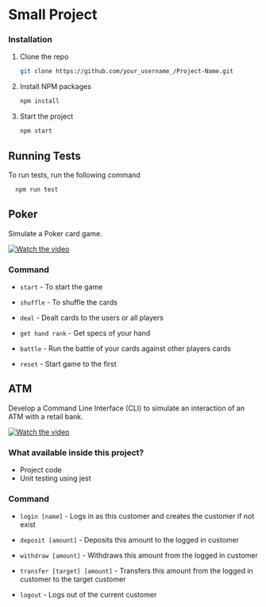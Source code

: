# Small Project

### Installation

1. Clone the repo
   ```sh
   git clone https://github.com/your_username_/Project-Name.git
   ```
2. Install NPM packages
   ```sh
   npm install
   ```
3. Start the project
   ```sh
   npm start
   ```

## Running Tests

To run tests, run the following command

```bash
  npm run test
```

## Poker

Simulate a Poker card game.

[![Watch the video](https://res.cloudinary.com/telecreativenow/image/upload/v1669236580/DKATALIS%20PROJECT/Screenshot_2022-11-24_at_03.49.08.png)](https://asciinema.org/a/539874)

### Command

- `start` - To start the game

- `shuffle` - To shuffle the cards

- `deal` - Dealt cards to the users or all players

- `get hand rank` - Get specs of your hand

- `battle` - Run the battle of your cards against other players cards

- `reset` - Start game to the first

## ATM

Develop a Command Line Interface (CLI) to simulate an interaction of an ATM with a retail bank.

[![Watch the video](https://res.cloudinary.com/telecreativenow/image/upload/v1669237215/DKATALIS%20PROJECT/Screenshot_2022-11-24_at_04.00.05.png)](https://asciinema.org/a/539880)

### What available inside this project?

- Project code
- Unit testing using jest

### Command

- `login [name]` - Logs in as this customer and creates the customer if not exist

- `deposit [amount]` - Deposits this amount to the logged in customer

- `withdraw [amount]` - Withdraws this amount from the logged in customer

- `transfer [target] [amount]` - Transfers this amount from the logged in customer to the target customer

- `logout` - Logs out of the current customer
